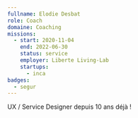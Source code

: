 ```yaml
---
fullname: Elodie Desbat
role: Coach
domaine: Coaching
missions:
  - start: 2020-11-04
    end: 2022-06-30
    status: service
    employer: Liberte Living-Lab
    startups:
      - inca
badges:
  - segur
---
```

UX / Service Designer depuis 10 ans déjà !